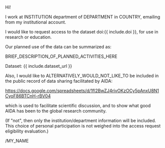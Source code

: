 Hi!

I work at INSTITUTION department of DEPARTMENT in COUNTRY, emailing from my institutional account.

I would like to request access to the dataset doi:{{ include.doi }}, for use in research or education.

Our planned use of the data can be summarized as:

BRIEF_DESCRIPTION_OF_PLANNED_ACTIVITIES_HERE

Dataset: {{ include.dataset_url }}

Also, I would like to ALTERNATIVELY_WOULD_NOT_LIKE_TO be included in the public record of data sharing facilitated by AIDA:

https://docs.google.com/spreadsheets/d/1fl2BwZJ4rivOKzOCy5pAnxU8N1CyoF86BTCnH-rBV04

which is used to facilitate scientific discussion, and to show what good AIDA has been to the global research community.

(If "not", then only the institution/department information will be included. This choice of personal participation is not weighed into the access request eligibility evaluation.)

/MY_NAME
